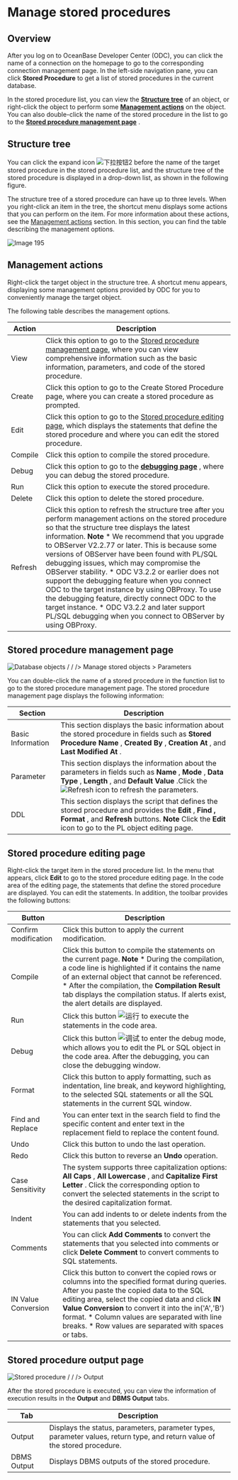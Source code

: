 Manage stored procedures 
=============================================



Overview 
-----------------------------

After you log on to OceanBase Developer Center (ODC), you can click the name of a connection on the homepage to go to the corresponding connection management page. In the left-side navigation pane, you can click **Stored Procedure** to get a list of stored procedures in the current database. 

In the stored procedure list, you can view the **[Structure tree](#structure-tree)** of an object, or right-click the object to perform some **[Management actions](#management-actions)** on the object. You can also double-click the name of the stored procedure in the list to go to the **[Stored procedure management page](#stored-procedure-management-page)** .

Structure tree 
-----------------------------------

You can click the expand icon ![下拉按钮2](https://help-static-aliyun-doc.aliyuncs.com/assets/img/en-US/1541960461/p377780.jpg) before the name of the target stored procedure in the stored procedure list, and the structure tree of the stored procedure is displayed in a drop-down list, as shown in the following figure. 

The structure tree of a stored procedure can have up to three levels. When you right-click an item in the tree, the shortcut menu displays some actions that you can perform on the item. For more information about these actions, see the [Management actions](#management-actions) section. In this section, you can find the table describing the management options.

![Image 195](https://help-static-aliyun-doc.aliyuncs.com/assets/img/en-US/5380659361/p241379.png)

Management actions 
---------------------------------------

Right-click the target object in the structure tree. A shortcut menu appears, displaying some management options provided by ODC for you to conveniently manage the target object. 

The following table describes the management options.


| Action  |                                                                                                                                                                                                                                                                                                                                                                                                                       Description                                                                                                                                                                                                                                                                                                                                                                                                                        |
|---------|----------------------------------------------------------------------------------------------------------------------------------------------------------------------------------------------------------------------------------------------------------------------------------------------------------------------------------------------------------------------------------------------------------------------------------------------------------------------------------------------------------------------------------------------------------------------------------------------------------------------------------------------------------------------------------------------------------------------------------------------------------------------------------------------------------------------------------------------------------|
| View    | Click this option to go to the [Stored procedure management page](#stored-procedure-management-page), where you can view comprehensive information such as the basic information, parameters, and code of the stored procedure.                                                                                                                                                                                                                                                                                                                                                                                                                                                                                                                                                                                                                         |
| Create  | Click this option to go to the Create Stored Procedure page, where you can create a stored procedure as prompted.                                                                                                                                                                                                                                                                                                                                                                                                                                                                                                                                                                                                                                                                                                                                        |
| Edit    | Click this option to go to the [Stored procedure editing page](#stored-procedure-editing-page), which displays the statements that define the stored procedure and where you can edit the stored procedure.                                                                                                                                                                                                                                                                                                                                                                                                                                                                                                                                                                                                                                        |
| Compile | Click this option to compile the stored procedure.                                                                                                                                                                                                                                                                                                                                                                                                                                                                                                                                                                                                                                                                                                                                                                                                       |
| Debug   | Click this option to go to the **[debugging page](../../../7.client-odc-user-guide/4.client-odc-use-workspace/3.client-odc-anonymous-block-window.md)** , where you can debug the stored procedure.                                                                                                                                                                                                                                                                                                                                                                                                                                                                                                                                                                                                                                                                                                                     |
| Run     | Click this option to execute the stored procedure.                                                                                                                                                                                                                                                                                                                                                                                                                                                                                                                                                                                                                                                                                                                                                                                                       |
| Delete  | Click this option to delete the stored procedure.                                                                                                                                                                                                                                                                                                                                                                                                                                                                                                                                                                                                                                                                                                                                                                                                        |
| Refresh | Click this option to refresh the structure tree after you perform management actions on the stored procedure so that the structure tree displays the latest information.  **Note**  * We recommend that you upgrade to OBServer V2.2.77 or later. This is because some versions of OBServer have been found with PL/SQL debugging issues, which may compromise the OBServer stability.   * ODC V3.2.2 or earlier does not support the debugging feature when you connect ODC to the target instance by using OBProxy. To use the debugging feature, directly connect ODC to the target instance.   * ODC V3.2.2 and later support PL/SQL debugging when you connect to OBServer by using OBProxy.    |



Stored procedure management page 
-----------------------------------------------------

![Database objects / / /> Manage stored objects > Parameters](https://help-static-aliyun-doc.aliyuncs.com/assets/img/en-US/5380659361/p326069.png)

You can double-click the name of a stored procedure in the function list to go to the stored procedure management page. The stored procedure management page displays the following information:


|      Section      |                                                                                                                                           Description                                                                                                                                            |
|-------------------|--------------------------------------------------------------------------------------------------------------------------------------------------------------------------------------------------------------------------------------------------------------------------------------------------|
| Basic Information | This section displays the basic information about the stored procedure in fields such as **Stored Procedure Name** , **Created By** , **Creation At** , and **Last Modified At** .                                                                                                               |
| Parameter         | This section displays the information about the parameters in fields such as **Name** , **Mode** , **Data Type** , **Length** , and **Default Value** .Click the ![Refresh](https://help-static-aliyun-doc.aliyuncs.com/assets/img/en-US/2672849361/p326053.jpg) icon to refresh the parameters. |
| DDL               | This section displays the script that defines the stored procedure and provides the **Edit** , **Find** **,** **Format** , and **Refresh** buttons.  **Note**  Click the **Edit** icon to go to the PL object editing page.                                      |



Stored procedure editing page 
--------------------------------------------------

Right-click the target item in the stored procedure list. In the menu that appears, click **Edit** to go to the stored procedure editing page. In the code area of the editing page, the statements that define the stored procedure are displayed. You can edit the statements. In addition, the toolbar provides the following buttons:


|        Button        |                                                                                                                                                                                                                                 Description                                                                                                                                                                                                                                  |
|----------------------|------------------------------------------------------------------------------------------------------------------------------------------------------------------------------------------------------------------------------------------------------------------------------------------------------------------------------------------------------------------------------------------------------------------------------------------------------------------------------|
| Confirm modification | Click this button to apply the current modification.                                                                                                                                                                                                                                                                                                                                                                                                                         |
| Compile              | Click this button to compile the statements on the current page.  **Note**  * During the compilation, a code line is highlighted if it contains the name of an external object that cannot be referenced.   * After the compilation, the **Compilation Result** tab displays the compilation status. If alerts exist, the alert details are displayed.    |
| Run                  | Click this button ![运行](https://help-static-aliyun-doc.aliyuncs.com/assets/img/en-US/1541960461/p377781.jpg) to execute the statements in the code area.                                                                                                                                                                                                                                                                                                                     |
| Debug                | Click this button ![调试](https://help-static-aliyun-doc.aliyuncs.com/assets/img/en-US/1541960461/p377782.jpg) to enter the debug mode, which allows you to edit the PL or SQL object in the code area.  After the debugging, you can close the debugging window.                                                                                                                                                                                              |
| Format               | Click this button to apply formatting, such as indentation, line break, and keyword highlighting, to the selected SQL statements or all the SQL statements in the current SQL window.                                                                                                                                                                                                                                                                                        |
| Find and Replace     | You can enter text in the search field to find the specific content and enter text in the replacement field to replace the content found.                                                                                                                                                                                                                                                                                                                                    |
| Undo                 | Click this button to undo the last operation.                                                                                                                                                                                                                                                                                                                                                                                                                                |
| Redo                 | Click this button to reverse an **Undo** operation.                                                                                                                                                                                                                                                                                                                                                                                                                          |
| Case Sensitivity     | The system supports three capitalization options: **All Caps** , **All Lowercase** , and **Capitalize First Letter** . Click the corresponding option to convert the selected statements in the script to the desired capitalization format.                                                                                                                                                                                                                                 |
| Indent               | You can add indents to or delete indents from the statements that you selected.                                                                                                                                                                                                                                                                                                                                                                                              |
| Comments             | You can click **Add Comments** to convert the statements that you selected into comments or click **Delete Comment** to convert comments to SQL statements.                                                                                                                                                                                                                                                                                                                  |
| IN Value Conversion  | Click this button to convert the copied rows or columns into the specified format during queries.  After you paste the copied data to the SQL editing area, select the copied data and click **IN Value Conversion** to convert it into the in('A','B') format. * Column values are separated with line breaks.   * Row values are separated with spaces or tabs.         |



Stored procedure output page 
-------------------------------------------------

![Stored procedure / / /> Output](https://help-static-aliyun-doc.aliyuncs.com/assets/img/en-US/1541960461/p350898.png)

After the stored procedure is executed, you can view the information of execution results in the **Output** and **DBMS Output** tabs. 


|     Tab     |                                                        Description                                                         |
|-------------|----------------------------------------------------------------------------------------------------------------------------|
| Output      | Displays the status, parameters, parameter types, parameter values, return type, and return value of the stored procedure. |
| DBMS Output | Displays DBMS outputs of the stored procedure.                                                                             |


